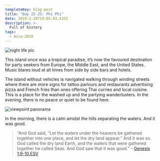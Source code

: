 ```yaml
---
templateKey: blog-post
title: "Day 22-25: Phi Phi"
date: 2019-1-20T19:05:43.433Z
description: >-
  Full of history
tags:
  - Asia-2018
---
```


![night life pic](/img/)

This island once was a tropical paradise, it’s now the favoured destination for party seekers from Europe, the Middle East, and the United States. Music blares loud at all times from side by side bars and hotels.

The island without vehicles is navigated walking through winding streets where there are more signs for tattoo parlours and restaurants advertising pizza and French fries than ones offering Thai curries and local cuisine. This is a place for the washed up and the partying wanderlusters. In the evening, there is no peace or quiet to be found here.

![viewpoint panorama](/img/)

In the morning, there is a calm amidst the hills separating the waters. And it was good.

> “And God said, “Let the waters under the heavens be gathered together into one place, and let the dry land appear.” And it was so. God called the dry land Earth, and the waters that were gathered together he called Seas. And God saw that it was good.” – [Genesis‬ ‭1:9-10‬ ‭ESV‬‬](https://bible.com/59/gen.1.9-10.esv)
